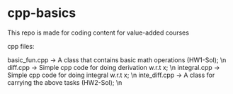 # cpp-basics
This repo is made for coding content for value-added courses

cpp files:

basic_fun.cpp -> A class that contains basic math operations (HW1-Sol); \n
diff.cpp -> Simple cpp code for doing derivation w.r.t x; \n
integral.cpp -> Simple cpp code for doing integral w.r.t x; \n
inte_diff.cpp -> A class for carrying the above tasks (HW2-Sol); \n
